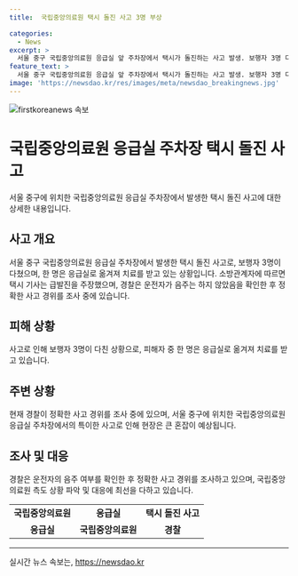 ```yaml
---
title:  국립중앙의료원 택시 돌진 사고 3명 부상

categories:
  - News
excerpt: >
  서울 중구 국립중앙의료원 응급실 앞 주차장에서 택시가 돌진하는 사고 발생. 보행자 3명 다쳐 한 명은 중상으로 병원 이송. 택시기사는 급발진 주장, 경찰은 음주 운전은 부인. 사고 경위 조사 중.
feature_text: >
  서울 중구 국립중앙의료원 응급실 앞 주차장에서 택시가 돌진하는 사고 발생. 보행자 3명 다쳐 한 명은 중상으로 병원 이송. 택시기사는 급발진 주장, 경찰은 음주 운전은 부인. 사고 경위 조사 중.
image: 'https://newsdao.kr/res/images/meta/newsdao_breakingnews.jpg'
---
```


<p><img src="https://newsdao.kr/res/images/meta/newsdao_breakingnews.jpg" alt="firstkoreanews 속보" /></p>

<h1>국립중앙의료원 응급실 주차장 택시 돌진 사고</h1>

<p data-ke-size="size16">서울 중구에 위치한 국립중앙의료원 응급실 주차장에서 발생한 택시 돌진 사고에 대한 상세한 내용입니다.</p>

<h2 data-ke-size="size26">사고 개요</h2>

<p data-ke-size="size16">서울 중구 국립중앙의료원 응급실 주차장에서 발생한 택시 돌진 사고로, 보행자 3명이 다쳤으며, 한 명은 응급실로 옮겨져 치료를 받고 있는 상황입니다. 소방관계자에 따르면 택시 기사는 급발진을 주장했으며, 경찰은 운전자가 음주는 하지 않았음을 확인한 후 정확한 사고 경위를 조사 중에 있습니다.</p>

<h2 data-ke-size="size26">피해 상황</h2>

<p data-ke-size="size16">사고로 인해 보행자 3명이 다친 상황으로, 피해자 중 한 명은 응급실로 옮겨져 치료를 받고 있습니다.</p>

<h2 data-ke-size="size26">주변 상황</h2>

<p data-ke-size="size16">현재 경찰이 정확한 사고 경위를 조사 중에 있으며, 서울 중구에 위치한 국립중앙의료원 응급실 주차장에서의 특이한 사고로 인해 현장은 큰 혼잡이 예상됩니다.</p>

<h2 data-ke-size="size26">조사 및 대응</h2>

<p data-ke-size="size16">경찰은 운전자의 음주 여부를 확인한 후 정확한 사고 경위를 조사하고 있으며, 국립중앙의료원 측도 상황 파악 및 대응에 최선을 다하고 있습니다.</p>

<table>
  <tr>
    <td style="text-align: center; height: 17px;"><b>국립중앙의료원</b></td>
    <td style="text-align: center; height: 17px;"><b>응급실</b></td>
    <td style="text-align: center; height: 17px;"><b>택시 돌진 사고</b></td>
  </tr>
  <tr>
    <td style="text-align: center; height: 17px;"><b>응급실</b></td>
    <td style="text-align: center; height: 17px;"><b>국립중앙의료원</b></td>
    <td style="text-align: center; height: 17px;"><b>경찰</b></td>
  </tr>
</table>

<hr>
실시간 뉴스 속보는, <a href="https://newsdao.kr" rel="dofollow">https://newsdao.kr</a>


